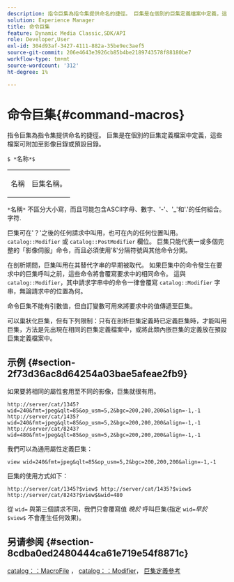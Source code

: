 ```yaml
---
description: 指令巨集為指令集提供命名的捷徑。 巨集是在個別的巨集定義檔案中定義，這些檔案可附加至影像目錄或預設目錄。
solution: Experience Manager
title: 命令巨集
feature: Dynamic Media Classic,SDK/API
role: Developer,User
exl-id: 304d93af-3427-4111-882a-35be9ec3aef5
source-git-commit: 206e4643e3926cb85b4be2189743578f88180be7
workflow-type: tm+mt
source-wordcount: '312'
ht-degree: 1%

---
```


# 命令巨集{#command-macros}

指令巨集為指令集提供命名的捷徑。 巨集是在個別的巨集定義檔案中定義，這些檔案可附加至影像目錄或預設目錄。

`$ *`名称`*$`

<table id="simpletable_A03541622C354F60B5F304B999C4EF8E"> 
 <tr class="strow"> 
  <td class="stentry"> <p><span class="codeph"> <span class="varname"> 名稱</span></span> </p> </td> 
  <td class="stentry"> <p>巨集名稱。 </p></td> 
 </tr> 
</table>

`*`名稱`*` 不區分大小寫，而且可能包含ASCII字母、數字、&#39;-&#39;、&#39;_&#39;和&#39;.&#39;的任何組合。 字符.

巨集可在&#39;？&#39;之後的任何請求中叫用，也可在內的任何位置叫用。 `catalog::Modifier` 或 `catalog::PostModifier` 欄位。 巨集只能代表一或多個完整的「影像伺服」命令，而且必須使用&#39;&amp;&#39;分隔符號與其他命令分開。

在剖析期間，巨集叫用在其替代字串的早期被取代。 如果巨集中的命令發生在要求中的巨集呼叫之前，這些命令將會覆寫要求中的相同命令。 這與 `catalog::Modifier`，其中請求字串中的命令一律會覆寫 `catalog::Modifier` 字串，無論請求中的位置為何。

命令巨集不能有引數值，但自訂變數可用來將要求中的值傳遞至巨集。

可以巢狀化巨集，但有下列限制：只有在剖析巨集定義時已定義巨集時，才能叫用巨集，方法是先出現在相同的巨集定義檔案中，或將此類內嵌巨集的定義放在預設巨集定義檔案中。

## 示例 {#section-2f73d36ac8d64254a03bae5afeae2fb9}

如果要將相同的屬性套用至不同的影像，巨集就很有用。

`http://server/cat/1345?wid=240&fmt=jpeg&qlt=85&op_usm=5,2&bgc=200,200,200&align=-1,-1 http://server/cat/1435?wid=240&fmt=jpeg&qlt=85&op_usm=5,2&bgc=200,200,200&align=-1,-1 http://server/cat/8243?wid=480&fmt=jpeg&qlt=85&op_usm=5,2&bgc=200,200,200&align=-1,-1`

我們可以為通用屬性定義巨集：

`view wid=240&fmt=jpeg&qlt=85&op_usm=5,2&bgc=200,200,200&align=-1,-1`

巨集的使用方式如下：

`http://server/cat/1345?$view$ http://server/cat/1435?$view$ http://server/cat/8243?$view$&wid=480`

從 `wid=` 與第三個請求不同，我們只會覆寫值 *晚於* 呼叫巨集(指定 `wid=`*早於* `$view$` 不會產生任何效果)。

## 另请参阅 {#section-8cdba0ed2480444ca61e719e54f8871c}

[catalog：：MacroFile](../../../../../is-api/image-catalog/image-serving-api-ref/c-image-catalog-reference/c-attributes-reference/r-macrofile.md#reference-f91d717b3847458ca0f1fe95387554a2) ， [catalog：：Modifier](/help/aem-is-ir-api/is-api/image-catalog/image-serving-api-ref/c-image-catalog-reference/c-image-svg-data-reference/c-image-data-reference/r-modifier-cat.md)， [巨集定義參考](../../../../../is-api/image-catalog/image-serving-api-ref/c-image-catalog-reference/c-macro-definition-reference/c-macro-definition-reference.md#concept-5ec73f7636c1496fba1e94094e694e79)
